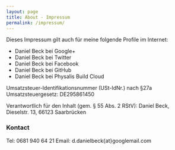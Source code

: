 ```yaml
---
layout: page
title: About - Impressum
permalink: /impressum/
---
```


Dieses Impressum gilt auch für meine folgende Profile im Internet:

* Daniel Beck bei Google+
* Daniel Beck bei Twitter
* Daniel Beck bei Facebook
* Daniel Beck bei GitHub
* Daniel Beck bei Physalis Build Cloud

Umsatzsteuer-Identifikationsnummer (USt-IdNr.) nach §27a Umsatzsteuergesetz: DE295861450


Verantwortlich für den Inhalt (gem. § 55 Abs. 2 RStV):
Daniel Beck, Dieselstr. 13, 66123 Saarbrücken

### Kontact
Tel: 0681 940 64 21
Email: d.danielbeck{at}googlemail.com

